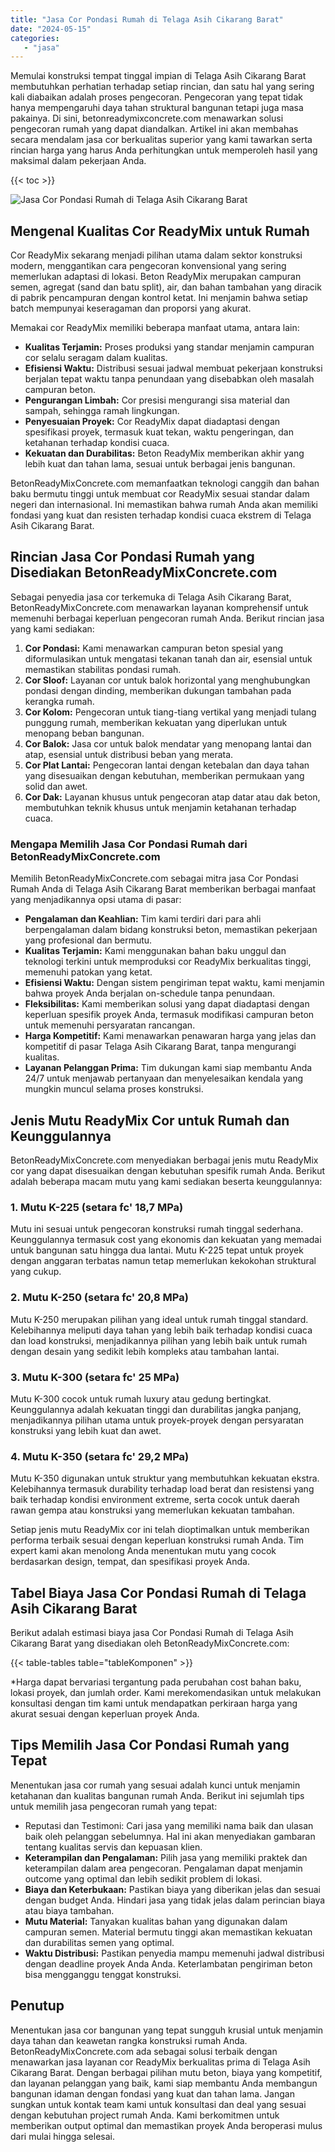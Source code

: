 ```yaml
---
title: "Jasa Cor Pondasi Rumah di Telaga Asih Cikarang Barat"
date: "2024-05-15"
categories: 
   - "jasa"
---
```


Memulai konstruksi tempat tinggal impian di Telaga Asih Cikarang Barat membutuhkan perhatian terhadap setiap rincian, dan satu hal yang sering kali diabaikan adalah proses pengecoran. Pengecoran yang tepat tidak hanya mempengaruhi daya tahan struktural bangunan tetapi juga masa pakainya. Di sini, betonreadymixconcrete.com menawarkan solusi pengecoran rumah yang dapat diandalkan. Artikel ini akan membahas secara mendalam jasa cor berkualitas superior yang kami tawarkan serta rincian harga yang harus Anda perhitungkan untuk memperoleh hasil yang maksimal dalam pekerjaan Anda.

{{< toc >}}

![Jasa Cor Pondasi Rumah di Telaga Asih Cikarang Barat](https://betoncor8.github.io/cor/harga-beton-readymix-concrete%20(34).png)

## Mengenal Kualitas Cor ReadyMix untuk Rumah

Cor ReadyMix sekarang menjadi pilihan utama dalam sektor konstruksi modern, menggantikan cara pengecoran konvensional yang sering memerlukan adaptasi di lokasi. Beton ReadyMix merupakan campuran semen, agregat (sand dan batu split), air, dan bahan tambahan yang diracik di pabrik pencampuran dengan kontrol ketat. Ini menjamin bahwa setiap batch mempunyai keseragaman dan proporsi yang akurat.

Memakai cor ReadyMix memiliki beberapa manfaat utama, antara lain:

- **Kualitas Terjamin:** Proses produksi yang standar menjamin campuran cor selalu seragam dalam kualitas.
- **Efisiensi Waktu:** Distribusi sesuai jadwal membuat pekerjaan konstruksi berjalan tepat waktu tanpa penundaan yang disebabkan oleh masalah campuran beton.
- **Pengurangan Limbah:** Cor presisi mengurangi sisa material dan sampah, sehingga ramah lingkungan.
- **Penyesuaian Proyek:** Cor ReadyMix dapat diadaptasi dengan spesifikasi proyek, termasuk kuat tekan, waktu pengeringan, dan ketahanan terhadap kondisi cuaca.
- **Kekuatan dan Durabilitas:** Beton ReadyMix memberikan akhir yang lebih kuat dan tahan lama, sesuai untuk berbagai jenis bangunan.

BetonReadyMixConcrete.com memanfaatkan teknologi canggih dan bahan baku bermutu tinggi untuk membuat cor ReadyMix sesuai standar dalam negeri dan internasional. Ini memastikan bahwa rumah Anda akan memiliki fondasi yang kuat dan resisten terhadap kondisi cuaca ekstrem di Telaga Asih Cikarang Barat.

## Rincian Jasa Cor Pondasi Rumah yang Disediakan BetonReadyMixConcrete.com

Sebagai penyedia jasa cor terkemuka di Telaga Asih Cikarang Barat, BetonReadyMixConcrete.com menawarkan layanan komprehensif untuk memenuhi berbagai keperluan pengecoran rumah Anda. Berikut rincian jasa yang kami sediakan:

1. **Cor Pondasi:** Kami menawarkan campuran beton spesial yang diformulasikan untuk mengatasi tekanan tanah dan air, esensial untuk memastikan stabilitas pondasi rumah.
2. **Cor Sloof:** Layanan cor untuk balok horizontal yang menghubungkan pondasi dengan dinding, memberikan dukungan tambahan pada kerangka rumah.
3. **Cor Kolom:** Pengecoran untuk tiang-tiang vertikal yang menjadi tulang punggung rumah, memberikan kekuatan yang diperlukan untuk menopang beban bangunan.
4. **Cor Balok:** Jasa cor untuk balok mendatar yang menopang lantai dan atap, esensial untuk distribusi beban yang merata.
5. **Cor Plat Lantai:** Pengecoran lantai dengan ketebalan dan daya tahan yang disesuaikan dengan kebutuhan, memberikan permukaan yang solid dan awet.
6. **Cor Dak:** Layanan khusus untuk pengecoran atap datar atau dak beton, membutuhkan teknik khusus untuk menjamin ketahanan terhadap cuaca.

### Mengapa Memilih Jasa Cor Pondasi Rumah dari BetonReadyMixConcrete.com

Memilih BetonReadyMixConcrete.com sebagai mitra jasa Cor Pondasi Rumah Anda di Telaga Asih Cikarang Barat memberikan berbagai manfaat yang menjadikannya opsi utama di pasar:

- **Pengalaman dan Keahlian:** Tim kami terdiri dari para ahli berpengalaman dalam bidang konstruksi beton, memastikan pekerjaan yang profesional dan bermutu.
- **Kualitas Terjamin:** Kami menggunakan bahan baku unggul dan teknologi terkini untuk memproduksi cor ReadyMix berkualitas tinggi, memenuhi patokan yang ketat.
- **Efisiensi Waktu:** Dengan sistem pengiriman tepat waktu, kami menjamin bahwa proyek Anda berjalan on-schedule tanpa penundaan.
- **Fleksibilitas:** Kami memberikan solusi yang dapat diadaptasi dengan keperluan spesifik proyek Anda, termasuk modifikasi campuran beton untuk memenuhi persyaratan rancangan.
- **Harga Kompetitif:** Kami menawarkan penawaran harga yang jelas dan kompetitif di pasar Telaga Asih Cikarang Barat, tanpa mengurangi kualitas.
- **Layanan Pelanggan Prima:** Tim dukungan kami siap membantu Anda 24/7 untuk menjawab pertanyaan dan menyelesaikan kendala yang mungkin muncul selama proses konstruksi.

## Jenis Mutu ReadyMix Cor untuk Rumah dan Keunggulannya

BetonReadyMixConcrete.com menyediakan berbagai jenis mutu ReadyMix cor yang dapat disesuaikan dengan kebutuhan spesifik rumah Anda. Berikut adalah beberapa macam mutu yang kami sediakan beserta keunggulannya:

### 1\. Mutu K-225 (setara fc' 18,7 MPa)

Mutu ini sesuai untuk pengecoran konstruksi rumah tinggal sederhana. Keunggulannya termasuk cost yang ekonomis dan kekuatan yang memadai untuk bangunan satu hingga dua lantai. Mutu K-225 tepat untuk proyek dengan anggaran terbatas namun tetap memerlukan kekokohan struktural yang cukup.

### 2\. Mutu K-250 (setara fc' 20,8 MPa)

Mutu K-250 merupakan pilihan yang ideal untuk rumah tinggal standard. Kelebihannya meliputi daya tahan yang lebih baik terhadap kondisi cuaca dan load konstruksi, menjadikannya pilihan yang lebih baik untuk rumah dengan desain yang sedikit lebih kompleks atau tambahan lantai.

### 3\. Mutu K-300 (setara fc' 25 MPa)

Mutu K-300 cocok untuk rumah luxury atau gedung bertingkat. Keunggulannya adalah kekuatan tinggi dan durabilitas jangka panjang, menjadikannya pilihan utama untuk proyek-proyek dengan persyaratan konstruksi yang lebih kuat dan awet.

### 4\. Mutu K-350 (setara fc' 29,2 MPa)

Mutu K-350 digunakan untuk struktur yang membutuhkan kekuatan ekstra. Kelebihannya termasuk durability terhadap load berat dan resistensi yang baik terhadap kondisi environment extreme, serta cocok untuk daerah rawan gempa atau konstruksi yang memerlukan kekuatan tambahan.

Setiap jenis mutu ReadyMix cor ini telah dioptimalkan untuk memberikan performa terbaik sesuai dengan keperluan konstruksi rumah Anda. Tim expert kami akan menolong Anda menentukan mutu yang cocok berdasarkan design, tempat, dan spesifikasi proyek Anda.

## Tabel Biaya Jasa Cor Pondasi Rumah di Telaga Asih Cikarang Barat

Berikut adalah estimasi biaya jasa Cor Pondasi Rumah di Telaga Asih Cikarang Barat yang disediakan oleh BetonReadyMixConcrete.com:

{{< table-tables table="tableKomponen" >}}

\*Harga dapat bervariasi tergantung pada perubahan cost bahan baku, lokasi proyek, dan jumlah order. Kami merekomendasikan untuk melakukan konsultasi dengan tim kami untuk mendapatkan perkiraan harga yang akurat sesuai dengan keperluan proyek Anda.

## Tips Memilih Jasa Cor Pondasi Rumah yang Tepat

Menentukan jasa cor rumah yang sesuai adalah kunci untuk menjamin ketahanan dan kualitas bangunan rumah Anda. Berikut ini sejumlah tips untuk memilih jasa pengecoran rumah yang tepat:

- Reputasi dan Testimoni: Cari jasa yang memiliki nama baik dan ulasan baik oleh pelanggan sebelumnya. Hal ini akan menyediakan gambaran tentang kualitas servis dan kepuasan klien.
- **Keterampilan dan Pengalaman:** Pilih jasa yang memiliki praktek dan keterampilan dalam area pengecoran. Pengalaman dapat menjamin outcome yang optimal dan lebih sedikit problem di lokasi.
- **Biaya dan Keterbukaan:** Pastikan biaya yang diberikan jelas dan sesuai dengan budget Anda. Hindari jasa yang tidak jelas dalam perincian biaya atau biaya tambahan.
- **Mutu Material:** Tanyakan kualitas bahan yang digunakan dalam campuran semen. Material bermutu tinggi akan memastikan kekuatan dan durabilitas semen yang optimal.
- **Waktu Distribusi:** Pastikan penyedia mampu memenuhi jadwal distribusi dengan deadline proyek Anda Anda. Keterlambatan pengiriman beton bisa mengganggu tenggat konstruksi.

## Penutup

Menentukan jasa cor bangunan yang tepat sungguh krusial untuk menjamin daya tahan dan keawetan rangka konstruksi rumah Anda. BetonReadyMixConcrete.com ada sebagai solusi terbaik dengan menawarkan jasa layanan cor ReadyMix berkualitas prima di Telaga Asih Cikarang Barat. Dengan berbagai pilihan mutu beton, biaya yang kompetitif, dan layanan pelanggan yang baik, kami siap membantu Anda membangun bangunan idaman dengan fondasi yang kuat dan tahan lama. Jangan sungkan untuk kontak team kami untuk konsultasi dan deal yang sesuai dengan kebutuhan project rumah Anda. Kami berkomitmen untuk memberikan output optimal dan memastikan proyek Anda beroperasi mulus dari mulai hingga selesai.
